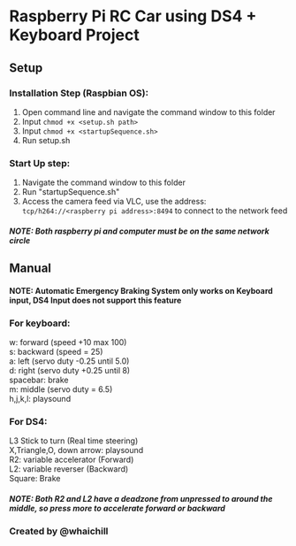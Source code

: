 # Raspberry Pi RC Car using DS4 + Keyboard Project

## Setup
### Installation Step (Raspbian OS):

1. Open command line and navigate the command window to this folder
2. Input ```chmod +x <setup.sh path>```
3. Input ```chmod +x <startupSequence.sh>```
3. Run setup.sh

### Start Up step:
1. Navigate the command window to this folder
2. Run "startupSequence.sh"
3. Access the camera feed via VLC, use the address: ```tcp/h264://<raspberry pi address>:8494``` to connect to the network feed
##### NOTE: Both raspberry pi and computer must be on the same network circle


## Manual
#### NOTE: Automatic Emergency Braking System only works on Keyboard input, DS4 Input does not support this feature

### For keyboard:
w: forward (speed +10 max 100)  
s: backward (speed = 25)  
a: left (servo duty -0.25 until 5.0)  
d: right (servo duty +0.25 until 8)  
spacebar: brake  
m: middle (servo duty = 6.5)  
h,j,k,l: playsound  

### For DS4:

L3 Stick to turn (Real time steering)  
X,Triangle,O, down arrow: playsound  
R2: variable accelerator (Forward)  
L2: variable reverser (Backward)  
Square: Brake  

##### NOTE: Both R2 and L2 have a deadzone from unpressed to around the middle, so press more to accelerate forward or backward

### Created by @whaichill



